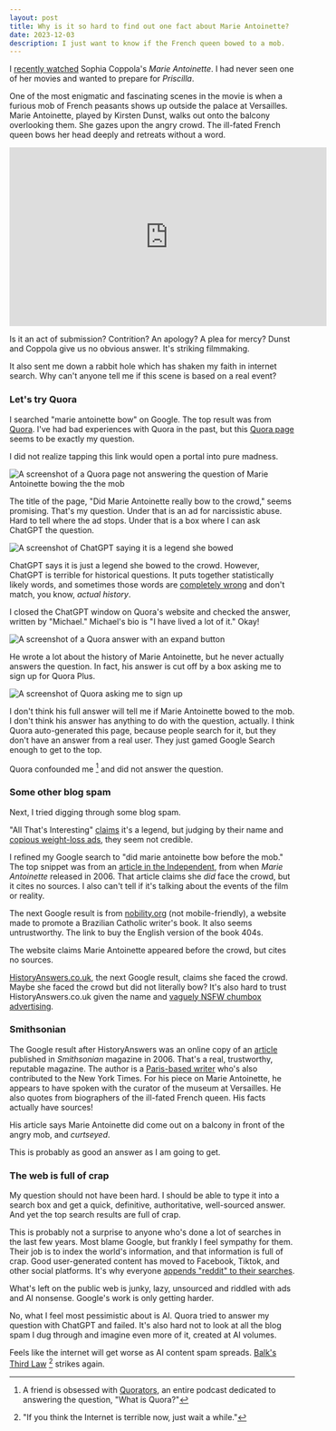 ```yaml
---
layout: post
title: Why is it so hard to find out one fact about Marie Antoinette?
date: 2023-12-03
description: I just want to know if the French queen bowed to a mob.
---
```


<script>
  import {base} from '$app/paths';
</script>

I [recently watched](https://letterboxd.com/kyle_nazario/films/diary/for/2023/12/02/) Sophia Coppola's *Marie Antoinette*. I had never seen one of her movies and wanted to prepare for *Priscilla*. 

One of the most enigmatic and fascinating scenes in the movie is when a furious mob of French peasants shows up outside the palace at Versailles. Marie Antoinette, played by Kirsten Dunst, walks out onto the balcony overlooking them. She gazes upon the angry crowd. The ill-fated French queen bows her head deeply and retreats without a word. 

<iframe width="560" height="315" src="https://www.youtube-nocookie.com/embed/nYg5Xg5sgss?si=2yNlz_EHuVkaP5KY" title="YouTube video player" frameborder="0" allow="accelerometer; autoplay; clipboard-write; encrypted-media; gyroscope; picture-in-picture; web-share" allowfullscreen></iframe>

Is it an act of submission? Contrition? An apology? A plea for mercy? Dunst and Coppola give us no obvious answer. It's striking filmmaking.

It also sent me down a rabbit hole which has shaken my faith in internet search. Why can't anyone tell me if this scene is based on a real event?

### Let's try Quora

I searched "marie antoinette bow" on Google. The top result was from [Quora](https://www.quora.com). I've had bad experiences with Quora in the past, but this [Quora page](https://www.quora.com/Did-Marie-Antoinette-really-bow-to-the-crowd) seems to be exactly my question. 

I did not realize tapping this link would open a portal into pure madness. 

![A screenshot of a Quora page not answering the question of Marie Antoinette bowing the the mob](marie-search-2.png)

The title of the page, "Did Marie Antoinette really bow to the crowd," seems promising. That's my question. Under that is an ad for narcissistic abuse. Hard to tell where the ad stops. Under that is a box where I can ask ChatGPT the question. 

![A screenshot of ChatGPT saying it is a legend she bowed](marie-search-3.png)

ChatGPT says it is just a legend she bowed to the crowd. However, ChatGPT is terrible for historical questions. It puts together statistically likely words, and sometimes those words are [completely wrong](https://stratechery.com/2022/ai-homework/) and don't match, you know, *actual history*.

I closed the ChatGPT window on Quora's website and checked the answer, written by "Michael." Michael's bio is "I have lived a lot of it." Okay!

![A screenshot of a Quora answer with an expand button](marie-search-4.png)

He wrote a lot about the history of Marie Antoinette, but he never actually answers the question. In fact, his answer is cut off by a box asking me to sign up for Quora Plus. 

![A screenshot of Quora asking me to sign up](marie-search-5.png)

I don't think his full answer will tell me if Marie Antoinette bowed to the mob. I don't think his answer has anything to do with the question, actually. I think Quora auto-generated this page, because people search for it, but they don't have an answer from a real user. They just gamed Google Search enough to get to the top. 

Quora confounded me [^1] and did not answer the question.

### Some other blog spam

Next, I tried digging through some blog spam. 

"All That's Interesting" [claims](https://allthatsinteresting.com/marie-antoinette-death) it's a legend, but judging by their name and [copious weight-loss ads]({base}/img/marie-search-6.png), they seem not credible.

I refined my Google search to "did marie antoinette bow before the mob." The top snippet was from an [article in the Independent](https://www.independent.co.uk/arts-entertainment/films/features/queen-fatale-there-s-something-about-marie-6230917.html), from when *Marie Antoinette* released in 2006. That article claims she *did* face the crowd, but it cites no sources. I also can't tell if it's talking about the events of the film or reality. 

The next Google result is from [nobility.org](https://nobility.org/2012/03/marie-antoinette-alone/) (not mobile-friendly), a website made to promote a Brazilian Catholic writer's book. It also seems untrustworthy. The link to buy the English version of the book 404s. 

The website claims Marie Antoinette appeared before the crowd, but cites no sources.

[HistoryAnswers.co.uk](https://www.historyanswers.co.uk/kings-queens/marie-antoinette-the-hated-queen/), the next Google result, claims she faced the crowd. Maybe she faced the crowd but did not literally bow? It's also hard to trust HistoryAnswers.co.uk given the name and [vaguely NSFW chumbox advertising]({base}/img/marie-search-7.png). 

### Smithsonian

The Google result after HistoryAnswers was an online copy of an [article](https://www.smithsonianmag.com/history/marie-antoinette-134629573/) published in *Smithsonian* magazine in 2006. That's a real, trustworthy, reputable magazine. The author is a [Paris-based writer](https://www.smithsonianmag.com/author/richard-covington/) who's also contributed to the New York Times. For his piece on Marie Antoinette, he appears to have spoken with the curator of the museum at Versailles. He also quotes from biographers of the ill-fated French queen. His facts actually have sources!

His article says Marie Antoinette did come out on a balcony in front of the angry mob, and *curtseyed*.

This is probably as good an answer as I am going to get.

### The web is full of crap

My question should not have been hard. I should be able to type it into a search box and get a quick, definitive, authoritative, well-sourced answer. And yet the top search results are full of crap.

This is probably not a surprise to anyone who's done a lot of searches in the last few years. Most blame Google, but frankly I feel sympathy for them. Their job is to index the world's information, and that information is full of crap. Good user-generated content has moved to Facebook, Tiktok, and other social platforms. It's why everyone [appends "reddit" to their searches](https://old.reddit.com/r/CasualConversation/comments/r2020w/does_anyone_else_google_something_and_add_reddit/). 

What's left on the public web is junky, lazy, unsourced and riddled with ads and AI nonsense. Google's work is only getting harder.

No, what I feel most pessimistic about is AI. Quora tried to answer my question with ChatGPT and failed. It's also hard not to look at all the blog spam I dug through and imagine even more of it, created at AI volumes.

Feels like the internet will get worse as AI content spam spreads. [Balk's Third Law](https://www.theawl.com/2016/11/the-spirit-of-the-internet/) [^2] strikes again.

[^1]: A friend is obsessed with [Quorators](https://www.youtube.com/channel/UChmiXKcdz-YDi7Ti73cR5VA), an entire podcast dedicated to answering the question, "What is Quora?" 

[^2]: "If you think the Internet is terrible now, just wait a while." 